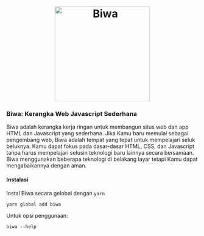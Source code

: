 <h1 align="center">
    <a href="https://markojs.com/"><img src="" alt="Biwa" width="250" /></a>
</h1>

### Biwa: Kerangka Web Javascript Sederhana

Biwa adalah kerangka kerja ringan untuk membangun situs web dan app HTML dan Javascript yang sederhana.
Jika Kamu baru memulai sebagai pengembang web, Biwa adalah tempat yang tepat untuk mempelajari seluk beluknya. Kamu dapat fokus pada dasar-dasar HTML, CSS, dan Javascript tanpa harus mempelajari selusin teknologi baru lainnya secara bersamaan. Biwa menggunakan beberapa teknologi di belakang layar tetapi Kamu dapat mengabaikannya dengan aman.

#### Instalasi

Instal Biwa secara gelobal dengan `yarn`

    yarn global add biwa

Untuk opsi penggunaan:

    biwa --help
